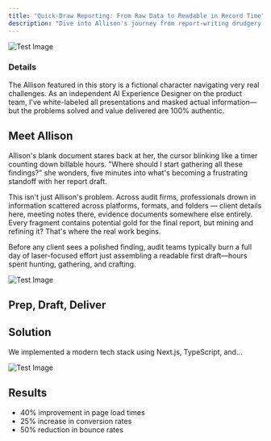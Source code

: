 ```yaml
---
title: "Quick-Draw Reporting: From Raw Data to Readable in Record Time"
description: "Dive into Allison's journey from report-writing drudgery to deadline-crushing confidence, as smart tools transform her insights into client-ready gold."
---
```


![Test Image](/assets/images/case-studies/project-1/test-image.png)

### Details
The Allison featured in this story is a fictional character navigating very real challenges. As an independent AI Experience Designer on the product team, I've white-labeled all presentations and masked actual information—but the problems solved and value delivered are 100% authentic.

## Meet Allison
Allison's blank document stares back at her, the cursor blinking like a timer counting down billable hours. "Where should I start gathering all these findings?" she wonders, five minutes into what's becoming a frustrating standoff with her report draft.

This isn't just Allison's problem. Across audit firms, professionals drown in information scattered across platforms, formats, and folders — client details here, meeting notes there, evidence documents somewhere else entirely. Every fragment contains potential gold for the final report, but mining and refining it? That's where the real work begins.

Before any client sees a polished finding, audit teams typically burn a full day of laser-focused effort just assembling a readable first draft—hours spent hunting, gathering, and crafting.

![Test Image](/assets/images/case-studies/project-1/test-image.png)

## Prep, Draft, Deliver


## Solution
We implemented a modern tech stack using Next.js, TypeScript, and...

![Test Image](/assets/images/case-studies/project-1/test-image.png)

## Results
- 40% improvement in page load times
- 25% increase in conversion rates
- 50% reduction in bounce rates